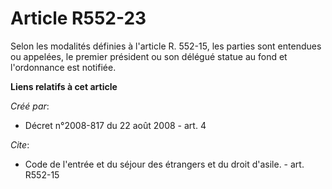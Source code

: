 # Article R552-23

Selon les modalités définies à l'article R. 552-15, les parties sont entendues ou appelées, le premier président ou son
délégué statue au fond et l'ordonnance est notifiée.

**Liens relatifs à cet article**

_Créé par_:

  - Décret n°2008-817 du 22 août 2008 - art. 4

_Cite_:

  - Code de l'entrée et du séjour des étrangers et du droit d'asile. - art. R552-15
